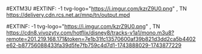 #EXTM3U
#EXTINF: -1 tvg-logo="https://i.imgur.com/kzrZ9U0.png" , TN 
https://delivery.cdn.rcs.net.ar/mnp/tn/output.mpd



#EXTINF: -1 tvg-logo="https://i.imgur.com/kzrZ9U0.png" , TN 
https://cdn8.vivozytv.com/hotflix/disney8/tracks-v1a1/mono.m3u8?remote=201.219.168.171&token=7e1b31fc13570600af39b821d3dd2ca5b4402e62-b87756088433fa39d5fe7fb759c4d7d1-1743888029-1743877229
